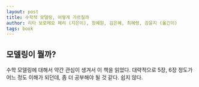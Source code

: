 ```yaml
---
layout: post
title: 수학적 모델링, 어떻게 가르칠까
author: 리타 보로메오 페리 (지은이), 장혜원, 김은혜, 최혜령, 강윤지 (옮긴이)
tags: book
---
```


## 모델링이 뭘까?

수학 모델링에 대해서 약간 관심이 생겨서 이 책을 읽었다. 대략적으로 5장, 6장 정도가 어느 정도 이해가 되던데, 좀 더 공부해야 될 것 같다. 쉽지 않다.
